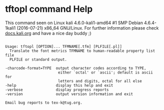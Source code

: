# tftopl command Help
 
 This command seen on Linux kali 4.6.0-kali1-amd64 #1 SMP Debian 4.6.4-1kali1 (2016-07-21) x86_64 GNU/Linux. For further information please check [docs.kali.org](docs.kali.org) and have a nice day buddy ;) 

~~~

Usage: tftopl [OPTION]... TFMNAME[.tfm] [PLFILE[.pl]]
  Translate the font metrics TFMNAME to human-readable property list file
  PLFILE or standard output.

-charcode-format=TYPE  output character codes according to TYPE,
                        either `octal' or `ascii'; default is ascii for
                        letters and digits, octal for all else
-help                  display this help and exit
-verbose               display progress reports
-version               output version information and exit

Email bug reports to tex-k@tug.org.

~~~
